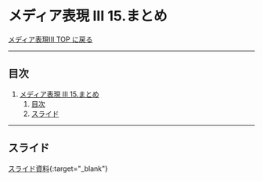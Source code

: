 # メディア表現 III 15.まとめ

[メディア表現III TOP に戻る](./index.md)

---

## 目次

1. [メディア表現 III 15.まとめ](#メディア表現-iii-15まとめ)
   1. [目次](#目次)
   2. [スライド](#スライド)

---

## スライド

[スライド資料](./mr3_15slide.pdf){:target="_blank"}

